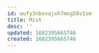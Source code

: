 ```yaml
---
id: wufy3nbovajxh7mng58v1sm
title: Mist
desc: ''
updated: 1682395665746
created: 1682395665746
---
```

